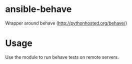 # ansible-behave
Wrapper around behave (http://pythonhosted.org/behave/)

# Usage

Use the module to run behave tests on remote servers.
